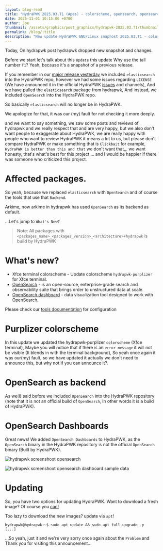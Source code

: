 ```yaml
---
layout: blog-read
title: "HydraPWK 2025.03.T1 (Apes) - colorscheme, opensearch, opensearch-dashboard"
date: 2025-11-01 10:15:00 +0700
author: Joe
thumbnail: /assets/graphics/post_graphics/hydrapwk-2025.03.T1/thumbnail.png
permalink: /blog/:title
description: "New update HydraPWK GNU/Linux snaphost 2025.03.T1 - colorscheme, opensearch, opensearch-dashboard"
---
```


Today, On hydrapwk post hydrapwk dropped new snapshot and changes.

Before we start let's talk about this `Update` this update Why use the tail number `T1`? Yeah, because it's a snapshot of a previous release.

If you remember in our [major release yesterday](/blog/hydrapwk-release-apes) we included `elasticsearch` into the HydraPWK repo, however we had some issues regarding `LICENSE` (We have announced it in the official HydraPWK [issues](https://github.com/hydrapwk/hydrapwk/issues/16) and channels), And we have pulled the `elasticsearch` package from hydrapwk, And instead, we included `OpenSearch` into the HydraPWK repo.

So basically `elasticsearch` will no longer be in HydraPWK.

We apologize for that, it was our (my) fault for not checking it more deeply.

and we want to say something, we saw some posts and reviews of hydrapwk and we really respect that and are very happy, but we also don't want people to exaggerate about HydraPWK, we are really happy with people who want to review HydraPWK it means a lot to us, but please don't compare HydraPWK or make something that is `Clickbait` for example, `HydraPWK is better than this and that` we don't want that,,, we want honesty, that's what's best for this project ... and I would be happier if there was someone who criticized this project.

# Affected packages.

So yeah, because we replaced `elasticsearch` with `OpenSearch` and of course the tools that use that `Backend`.

Arkime, now arkime in hydrapwk has used `OpenSearch` as its backend as default.

...Let's jump to `What's New?`

> Note: All packages with `<packages_name>_<packages_version>_<architecture>+hydrapwk` is build by HydraPWK

# What's new?

- Xfce terminal colorscheme - Update colorscheme `hydrapwk-purplizer` for Xfce terminal.
- [OpenSearch](#opensearch-as-backend) - is an open-source, enterprise-grade search and observability suite that brings order to unstructured data at scale.
- [OpenSearch dashboard](#opensearch-dashboards) - data visualization tool designed to work with OpenSearch.

Please check our [tools documentation](/doc/tools) for configuration 
# Purplizer colorscheme

In this update we updated the hydrapwk-purplizer `colorscheme` (Xfce terminal), Maybe you will notice that if there is an `error message` it will not be visible (It blends in with the terminal background), So yeah once again it was our(my) fault, so we have updated it actually we don't need to announce this, but why not if you can announce it?.

# OpenSearch as backend

As we(I) said before we included `OpenSearch` into the HydraPWK repository (note that it is not an official build of `OpenSearch`, In other words it is a build of HydraPWK).

# OpenSearch Dashboards

Great news! We added `OpenSearch Dashboards` to HydraPWK, as the `OpenSearch` binary in the HydraPWK repository is not the official `OpenSearch` binary (Built by HydraPWK).

![hydrapwk screenshoot opensearch](/assets/graphics/post_graphics/hydrapwk-2025.03.T1/hydrapwk-opensearch-dashboard.png)

![hydrapwk screenshoot opensearch dashboard sample data](/assets/graphics/post_graphics/hydrapwk-2025.03.T1/hydrapwk-dashboard-visualize.png)

# Updating

So, you have two options for updating HydraPWK. Want to download a fresh image? Of course you [can!](/get)

Too lazy to download the new images? update via `apt`!

```
hydrapwk@hydrapwk:~$ sudo apt update && sudo apt full-upgrade -y
[...]
```


...So yeah, just it and we're very sorry once again about the `Problem` and Thank you for visiting this announcement...

